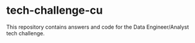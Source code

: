 # tech-challenge-cu
This repository contains answers and code for the Data Engineer/Analyst tech challenge. 
